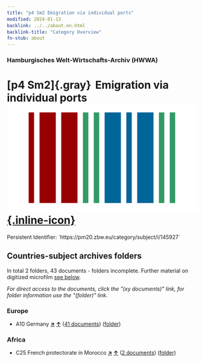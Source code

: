```yaml
---
title: "p4 Sm2 Emigration via individual ports"
modified: 2024-01-13
backlink: ../../about.en.html
backlink-title: "Category Overview"
fn-stub: about
---
```


### Hamburgisches Welt-Wirtschafts-Archiv (HWWA)

# [p4 Sm2]{.gray}&#8201; Emigration via individual ports &#160; [![Wikidata](/images/Wikidata-logo.svg "Wikidata"){.inline-icon}](http://www.wikidata.org/entity/Q104711355)

<div class="hint">Persistent Identifier: `https://pm20.zbw.eu/category/subject/i/145927`</div>







## Countries-subject archives folders







In total 2 folders, 43 documents - folders incomplete. Further material on digitized microfilm [see below](#filmsections).

_For direct access to the documents, click the "(xy documents)" link, for folder information use the "(folder)" link._



### Europe

- A10 Germany [**&nearr;**](../../../geo/i/126128/about.en.html "Germany (all folders)") [**&uarr;**](../../../geo/about.en.html#A10 "Country category system") (<a href="https://pm20.zbw.eu/iiifview/folder/sh/126128,145927" title="about: Germany : Emigration via individual ports" target="_blank">41 documents</a>) ([folder](../../../../folder/sh/1261xx/126128/1459xx/145927/about.en.html))

### Africa

- C25 French protectorate in Morocco [**&nearr;**](../../../geo/i/141358/about.en.html "French protectorate in Morocco (all folders)") [**&uarr;**](../../../geo/about.en.html#C25 "Country category system") (<a href="https://pm20.zbw.eu/iiifview/folder/sh/141358,145927" title="about: French protectorate in Morocco : Emigration via individual ports" target="_blank">2 documents</a>) ([folder](../../../../folder/sh/1413xx/141358/1459xx/145927/about.en.html))



<a id="filmsections" />













